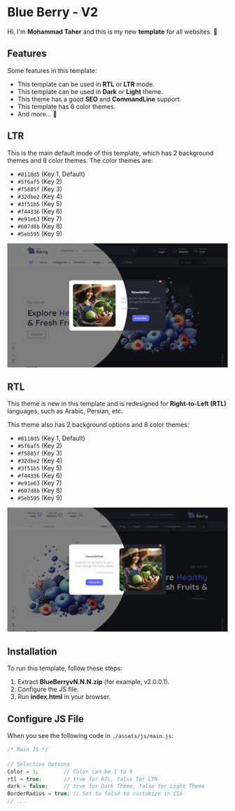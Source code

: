 # Blue Berry - V2

Hi, I'm **Mohammad Taher** and this is my new **template** for all websites. 🚀

## Features

Some features in this template:
- This template can be used in **RTL** or **LTR** mode.
- This template can be used in **Dark** or **Light** theme.
- This theme has a good **SEO** and **CommandLine** support.
- This template has 6 color themes.
- And more... 🌟

## LTR
This is the main default mode of this template, which has 2 background themes and 8 color themes. The color themes are:

- `#8118d5` (Key 1, Default)
- `#5f6af5` (Key 2)
- `#f5885f` (Key 3)
- `#32dbe2` (Key 4)
- `#3f51b5` (Key 5)
- `#f44336` (Key 6)
- `#e91e63` (Key 7)
- `#607d8b` (Key 8)
- `#5eb595` (Key 9)

![LTR Preview](./assets/img/cover/LTR.png)

## RTL
This theme is new in this template and is redesigned for **Right-to-Left (RTL)** languages, such as Arabic, Persian, etc.

This theme also has 2 background options and 8 color themes:

- `#8118d5` (Key 1, Default)
- `#5f6af5` (Key 2)
- `#f5885f` (Key 3)
- `#32dbe2` (Key 4)
- `#3f51b5` (Key 5)
- `#f44336` (Key 6)
- `#e91e63` (Key 7)
- `#607d8b` (Key 8)
- `#5eb595` (Key 9)

![RTL Preview](./assets/img/cover/RTL.png)

## Installation
To run this template, follow these steps:

1. Extract **BlueBerryvN.N.N.zip** (for example, v2.0.0.1).
2. Configure the JS file.
3. Run **index.html** in your browser.

## Configure JS File

When you see the following code in `./assets/js/main.js`:

```js
/* Main JS */

// Selective Options
Color = 1;        // Color can be 1 to 9
rtl = true;       // true for RTL, false for LTR
dark = false;     // true for Dark Theme, false for Light Theme
BorderRadius = true; // Set to false to customize in CSS
// ...
```
